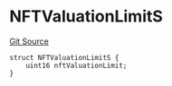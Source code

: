 # NFTValuationLimitS
[Git Source](https://github.com/thrackle-io/tron/blob/7030db34eb7187742ede73deed40ef4d7dddaa1b/src/client/token/handler/diamond/RuleStorage.sol)


```solidity
struct NFTValuationLimitS {
    uint16 nftValuationLimit;
}
```

